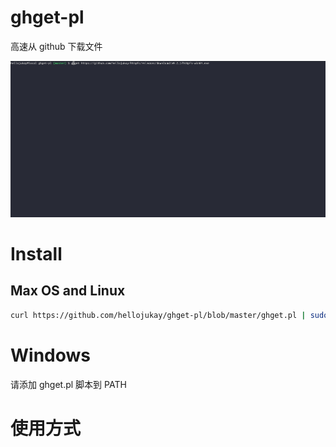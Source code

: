 # ghget-pl
高速从 github 下载文件

![demo](demo.gif)

# Install
## Max OS and Linux 
```bash
curl https://github.com/hellojukay/ghget-pl/blob/master/ghget.pl | sudo tee /bin/ghget && chmod +x /bin/ghget
```
# Windows
请添加 ghget.pl 脚本到 PATH

# 使用方式
```shell
```
